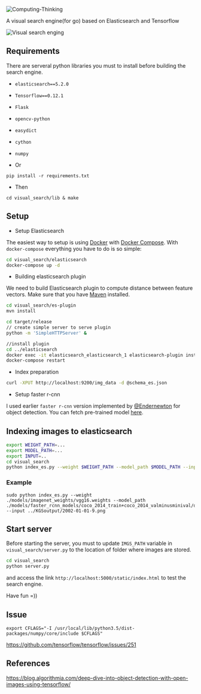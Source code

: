 ![Computing-Thinking](http://people.cs.vt.edu/~kafura/CS6604/Images/CT-Logo.jpg)

A visual search engine(for go) based on Elasticsearch and Tensorflow

![Visual search enging](https://raw.githubusercontent.com/yangboz/visual_search_go/master/Screenshot%20from%202017-11-28%2009-55-37.png)
## Requirements
 There are serveral python libraries you must to install before building the search engine.

 * `elasticsearch==5.2.0`
 * `Tensorflow==0.12.1`
 * `Flask`
 * `opencv-python`
 * `easydict`
 * `cython`
 * `numpy`
 
 * Or
 
 ```
 pip install -r requirements.txt
 ```

* Then

```
cd visual_search/lib & make
```

## Setup
 * Setup Elasticsearch

 The easiest way to setup is using [Docker](https://www.docker.com/) with [Docker Compose](https://docs.docker.com/compose/). With `docker-compose` everything you have to do is so simple:

 ```bash
 cd visual_search/elasticsearch
 docker-compose up -d
 ```

 * Building elasticsearch plugin

 We need to build Elasticsearch plugin to compute distance between feature vectors.
 Make sure that you have [Maven](https://maven.apache.org/) installed.

 ```bash
 cd visual_search/es-plugin
 mvn install

 cd target/release
 // create simple server to serve plugin
 python -m 'SimpleHTTPServer' &

 //install plugin
 cd ../elasticsearch
 docker exec -it elasticsearch_elasticsearch_1 elasticsearch-plugin install http://localhost:8000/esplugin-0.0.1.zip
 docker-compose restart
 ```

 * Index preparation

 ```bash
 curl -XPUT http://localhost:9200/img_data -d @schema_es.json
 ```
 * Setup faster r-cnn

 I used earlier  `faster r-cnn` version implemented by [@Endernewton](https://github.com/endernewton) for object detection. You can fetch pre-trained model [here](https://drive.google.com/drive/folders/0BzY0S4QyX701OE1BLW5MTldkRVk?usp=sharing). 
## Indexing images to elasticsearch

 ```bash
 export WEIGHT_PATH=...
 export MODEL_PATH=...
 export INPUT=..
 cd visual_search
 python index_es.py --weight $WEIGHT_PATH --model_path $MODEL_PATH --input $INPUT
 ```
### Example

```
sudo python index_es.py --weight ./models/imagenet_weights/vgg16.weights --model_path ./models/faster_rcnn_models/coco_2014_train+coco_2014_valminusminival/default/vgg16_faster_rcnn_iter_490000.ckpt --input ../KGSoutput/2002-01-01-9.png
```

## Start server

 Before starting the server, you must to update `IMGS_PATH` variable in `visual_search/server.py` to the location of folder where images are stored.

 ```bash
 cd visual_search
 python server.py
 ```

 and access the link `http://localhost:5000/static/index.html` to test the search engine.

 Have fun =))

## Issue

```
export CFLAGS="-I /usr/local/lib/python3.5/dist-packages/numpy/core/include $CFLAGS"
```

https://github.com/tensorflow/tensorflow/issues/251

## References

https://blog.algorithmia.com/deep-dive-into-object-detection-with-open-images-using-tensorflow/
